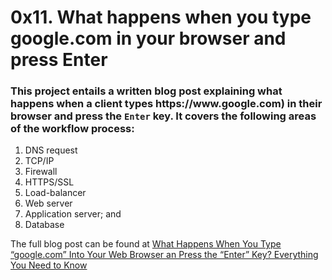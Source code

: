 <h1>0x11. What happens when you type google.com in your browser and press Enter</h1>

<h3>This project entails a written blog post explaining what happens when a client types https://www.google.com)</a> in their browser and press the <code>Enter</code> key. It covers the following areas of the workflow process:</h3>
<ol>
<li>DNS request</li>
<li>TCP/IP</li>
<li>Firewall</li>
<li>HTTPS/SSL</li>
<li>Load-balancer</li>
<li>Web server</li>
<li>Application server; and</li>
<li>Database</li>
</ol>
The full blog post can be found at <a href="https://medium.com/@adinlewakoyejo/what-happens-when-you-type-google-com-d7c17a317740">What Happens When You Type “google.com” Into Your Web Browser an Press the “Enter” Key? Everything You Need to Know</a>
